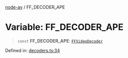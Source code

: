 [node-av](../globals.md) / FF\_DECODER\_APE

# Variable: FF\_DECODER\_APE

> `const` **FF\_DECODER\_APE**: [`FFVideoDecoder`](../type-aliases/FFVideoDecoder.md)

Defined in: [decoders.ts:34](https://github.com/seydx/av/blob/f8631fc881b394300b1479f511d55cf1c370a87f/src/constants/decoders.ts#L34)
